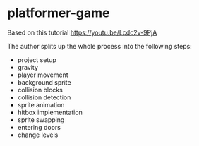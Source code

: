 # platformer-game
Based on this tutorial https://youtu.be/Lcdc2v-9PjA

The author splits up the whole process into the following steps:
* project setup
* gravity
* player movement
* background sprite
* collision blocks
* collision detection
* sprite animation
* hitbox implementation
* sprite swapping
* entering doors
* change levels
